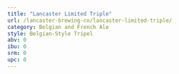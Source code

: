 ```yaml
---
title: "Lancaster Limited Triple"
url: /lancaster-brewing-co/lancaster-limited-triple/
category: Belgian and French Ale
style: Belgian-Style Tripel
abv: 0
ibu: 0
srm: 0
upc: 0
---
```



